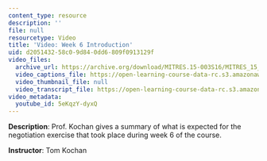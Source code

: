 ```yaml
---
content_type: resource
description: ''
file: null
resourcetype: Video
title: 'Video: Week 6 Introduction'
uid: d2051432-58c0-9d84-0dd6-809f0913129f
video_files:
  archive_url: https://archive.org/download/MITRES.15-003S16/MITRES_15_003S16_6-1-1_360p.mp4
  video_captions_file: https://open-learning-course-data-rc.s3.amazonaws.com/res-15-003-shaping-the-future-of-work-15-662x-spring-2016/fcf1901c6f275f13832fc3b8b8c6cc4c_5eKqzY-dyxQ.vtt
  video_thumbnail_file: null
  video_transcript_file: https://open-learning-course-data-rc.s3.amazonaws.com/res-15-003-shaping-the-future-of-work-15-662x-spring-2016/f18a9e3267ffbe87cbf2aca523d1a5e1_5eKqzY-dyxQ.pdf
video_metadata:
  youtube_id: 5eKqzY-dyxQ
---
```


**Description**: Prof. Kochan gives a summary of what is expected for the negotiation exercise that took place during week 6 of the course.

**Instructor**: Tom Kochan